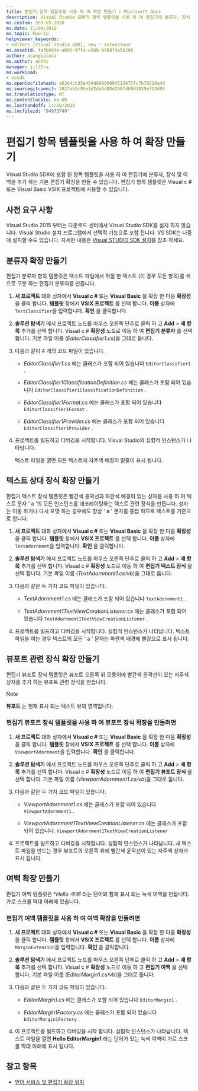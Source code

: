```yaml
---
title: 편집기 항목 템플릿을 사용 하 여 확장 만들기 | Microsoft Docs
description: Visual Studio SDK의 항목 템플릿을 사용 하 여 편집기에 분류자, 장식 및 여백을 추가 하는 기본 편집기 확장을 만드는 방법에 대해 알아봅니다.
ms.custom: SEO-VS-2020
ms.date: 11/04/2016
ms.topic: how-to
helpviewer_keywords:
- editors [Visual Studio SDK], new - extensions
ms.assetid: fa3b993b-ab95-47fa-a38b-b788f3a5b2d8
author: acangialosi
ms.author: anthc
manager: jillfra
ms.workload:
- vssdk
ms.openlocfilehash: e6264cb35e404d69900094513875fc7b79310a4d
ms.sourcegitcommit: 5027eb5c95e1d2da6d08d208fd6883819ef52d05
ms.translationtype: MT
ms.contentlocale: ko-KR
ms.lasthandoff: 11/20/2020
ms.locfileid: "94973740"
---
```

# <a name="create-an-extension-with-an-editor-item-template"></a>편집기 항목 템플릿을 사용 하 여 확장 만들기
Visual Studio SDK에 포함 된 항목 템플릿을 사용 하 여 편집기에 분류자, 장식 및 여백을 추가 하는 기본 편집기 확장을 만들 수 있습니다. 편집기 항목 템플릿은 Visual c # 또는 Visual Basic VSIX 프로젝트에 사용할 수 있습니다.

## <a name="prerequisites"></a>사전 요구 사항
 Visual Studio 2015 부터는 다운로드 센터에서 Visual Studio SDK를 설치 하지 않습니다. Visual Studio 설치 프로그램에서 선택적 기능으로 포함 됩니다. VS SDK는 나중에 설치할 수도 있습니다. 자세한 내용은 [Visual STUDIO SDK 설치](../extensibility/installing-the-visual-studio-sdk.md)를 참조 하세요.

## <a name="create-a-classifier-extension"></a>분류자 확장 만들기
 편집기 분류자 항목 템플릿은 텍스트 파일에서 적절 한 텍스트 (이 경우 모든 항목)를 색으로 구분 하는 편집기 분류자를 만듭니다.

1. **새 프로젝트** 대화 상자에서 **Visual c #** 또는 **Visual Basic** 을 확장 한 다음 **확장성** 을 클릭 합니다. **템플릿** 창에서 **VSIX 프로젝트** 를 선택 합니다. **이름** 상자에 `TestClassifier`을 입력합니다. **확인** 을 클릭합니다.

2. **솔루션 탐색기** 에서 프로젝트 노드를 마우스 오른쪽 단추로 클릭 하 고 **Add**  >  **새 항목** 추가를 선택 합니다. Visual c # **확장성** 노드로 이동 하 여 **편집기 분류자** 를 선택 합니다. 기본 파일 이름 (*EditorClassifier1.cs*)을 그대로 둡니다.

3. 다음과 같이 4 개의 코드 파일이 있습니다.

    - *EditorClassifier1.cs* 에는 클래스가 포함 되어 있습니다 `EditorClassifier1` .

    - *EditorClassifier1ClassificationDefinition.cs* 에는 클래스가 포함 되어 있습니다 `EditorClassifier1ClassificationDefinition` .

    - *EditorClassifier1Format.cs* 에는 클래스가 포함 되어 있습니다 `EditorClassifier1Format`  .

    - *EditorClassifier1Provider.cs* 에는 클래스가 포함 되어 있습니다 `EditorClassifier1Provider` .

4. 프로젝트를 빌드하고 디버깅을 시작합니다. Visual Studio의 실험적 인스턴스가 나타납니다.

     텍스트 파일을 열면 모든 텍스트에 자주색 배경의 밑줄이 표시 됩니다.

## <a name="create-a-text-relative-adornment-extension"></a>텍스트 상대 장식 확장 만들기
 편집기 텍스트 장식 템플릿은 빨간색 윤곽선과 파란색 배경이 있는 상자를 사용 하 여 텍스트 문자 ' a '의 모든 인스턴스를 데코레이팅하는 텍스트 관련 장식을 만듭니다. 상자는 이동 하거나 다시 포맷 하는 경우에도 항상 ' a ' 문자를 중첩 하므로 텍스트를 기준으로 합니다.

1. **새 프로젝트** 대화 상자에서 **Visual c #** 또는 **Visual Basic** 을 확장 한 다음 **확장성** 을 클릭 합니다. **템플릿** 창에서 **VSIX 프로젝트** 를 선택 합니다. **이름** 상자에 `TestAdornment`을 입력합니다. **확인** 을 클릭합니다.

2. **솔루션 탐색기** 에서 프로젝트 노드를 마우스 오른쪽 단추로 클릭 하 고 **Add**  >  **새 항목** 추가를 선택 합니다. Visual c # **확장성** 노드로 이동 하 여 **편집기 텍스트 장식** 을 선택 합니다. 기본 파일 이름 (*TextAdornment1.cs/vb*)을 그대로 둡니다.

3. 다음과 같은 두 가지 코드 파일이 있습니다.

    - *TextAdornment1.cs* 에는 클래스가 포함 되어 있습니다 `TextAdornment1` .

    - *TextAdornment1TextViewCreationListener.cs* 에는 클래스가 포함 되어 있습니다 `TextAdornment1TextViewCreationListener` .

4. 프로젝트를 빌드하고 디버깅을 시작합니다. 실험적 인스턴스가 나타납니다. 텍스트 파일을 여는 경우 텍스트의 모든 ' a ' 문자는 파란색 배경에 빨강으로 표시 됩니다.

## <a name="create-a-viewport-relative-adornment-extension"></a>뷰포트 관련 장식 확장 만들기
 편집기 뷰포트 장식 템플릿은 뷰포트 오른쪽 위 모퉁이에 빨간색 윤곽선이 있는 자주색 상자를 추가 하는 뷰포트 관련 장식을 만듭니다.

> [!NOTE]
> **뷰포트** 는 현재 표시 되는 텍스트 뷰의 영역입니다.

### <a name="to-create-a-viewport-adornment-extension-by-using-the-editor-viewport-adornment-template"></a>편집기 뷰포트 장식 템플릿을 사용 하 여 뷰포트 장식 확장을 만들려면

1. **새 프로젝트** 대화 상자에서 **Visual c #** 또는 **Visual Basic** 을 확장 한 다음 **확장성** 을 클릭 합니다. **템플릿** 창에서 **VSIX 프로젝트** 를 선택 합니다. **이름** 상자에 `ViewportAdornment`을 입력합니다. **확인** 을 클릭합니다.

2. **솔루션 탐색기** 에서 프로젝트 노드를 마우스 오른쪽 단추로 클릭 하 고 **Add**  >  **새 항목** 추가를 선택 합니다. Visual c # **확장성** 노드로 이동 하 여 **편집기 뷰포트 장식** 을 선택 합니다. 기본 파일 이름 (*ViewportAdornment1.cs/vb*)을 그대로 둡니다.

3. 다음과 같은 두 가지 코드 파일이 있습니다.

    - *ViewportAdornment1.cs* 에는 클래스가 포함 되어 있습니다 `ViewportAdornment1` .

    - *ViewportAdornment1TextViewCreationListener.cs* 에는 클래스가 포함 되어 있습니다. `ViewportAdornment1TextViewCreationListener`

4. 프로젝트를 빌드하고 디버깅을 시작합니다. 실험적 인스턴스가 나타납니다. 새 텍스트 파일을 만드는 경우 뷰포트의 오른쪽 위에 빨간색 윤곽선이 있는 자주색 상자가 표시 됩니다.

## <a name="create-a-margin-extension"></a>여백 확장 만들기
 편집기 여백 템플릿은 **Hello 세계!* 라는 단어와 함께 표시 되는 녹색 여백을 만듭니다. 가로 스크롤 막대 아래에 있습니다.

### <a name="to-create-a-margin-extension-by-using-the-editor-margin-template"></a>편집기 여백 템플릿을 사용 하 여 여백 확장을 만들려면

1. **새 프로젝트** 대화 상자에서 **Visual c #** 또는 **Visual Basic** 을 확장 한 다음 **확장성** 을 클릭 합니다. **템플릿** 창에서 **VSIX 프로젝트** 를 선택 합니다. **이름** 상자에 `MarginExtension`을 입력합니다. **확인** 을 클릭합니다.

2. **솔루션 탐색기** 에서 프로젝트 노드를 마우스 오른쪽 단추로 클릭 하 고 **Add**  >  **새 항목** 추가를 선택 합니다. Visual c # **확장성** 노드로 이동 하 고 **편집기 여백** 을 선택 합니다. 기본 파일 이름 (EditorMargin1.cs/vb)을 그대로 둡니다.

3. 다음과 같은 두 가지 코드 파일이 있습니다.

    - *EditorMargin1.cs* 에는 클래스가 포함 되어 있습니다 `EditorMargin1` .

    - *EditorMargin1Factory.cs* 에는 클래스가 포함 되어 있습니다 `EditorMargin1Factory` .

4. 이 프로젝트를 빌드하고 디버깅을 시작 합니다. 실험적 인스턴스가 나타납니다. 텍스트 파일을 열면 **Hello EditorMargin1** 라는 단어가 있는 녹색 여백이 가로 스크롤 막대 아래에 표시 됩니다.

## <a name="see-also"></a>참고 항목
- [언어 서비스 및 편집기 확장 위치](../extensibility/language-service-and-editor-extension-points.md)
